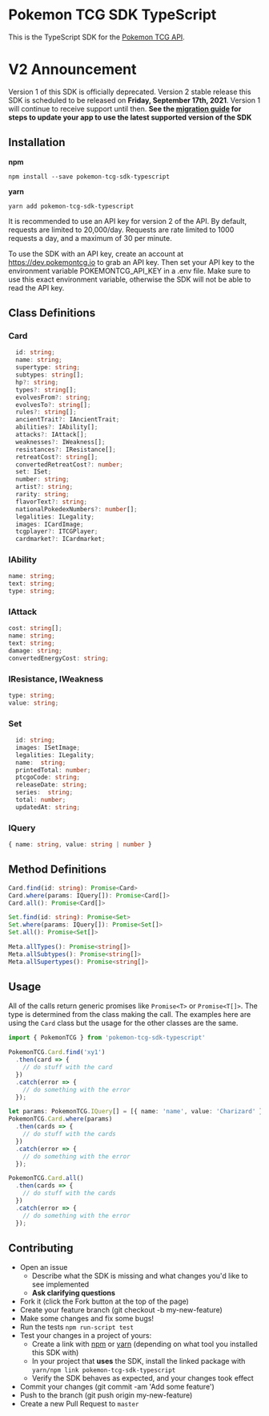 # Pokemon TCG SDK TypeScript

This is the TypeScript SDK for the [Pokemon TCG API](https://pokemontcg.io).

# V2 Announcement
Version 1 of this SDK is officially deprecated. Version 2 stable release this SDK is scheduled to be released on **Friday, September 17th, 2021**. Version 1 will continue to receive support until then. **See the [migration guide](MIGRATING.md) for steps to update your app to use the latest supported version of the SDK**

## Installation

**npm**

    npm install --save pokemon-tcg-sdk-typescript

**yarn**

    yarn add pokemon-tcg-sdk-typescript

It is recommended to use an API key for version 2 of the API. By default, requests are limited to 20,000/day. Requests are rate limited to 1000 requests a day, and a maximum of 30 per minute.

To use the SDK with an API key, create an account at https://dev.pokemontcg.io to grab an API key. Then set your API key to the environment variable POKEMONTCG_API_KEY in a .env file. Make sure to use this exact environment variable, otherwise the SDK will not be able to read the API key.

## Class Definitions

### Card

```typescript
  id: string;
  name: string;
  supertype: string;
  subtypes: string[];
  hp?: string;
  types?: string[];
  evolvesFrom?: string;
  evolvesTo?: string[];
  rules?: string[];
  ancientTrait?: IAncientTrait;
  abilities?: IAbility[];
  attacks?: IAttack[];
  weaknesses?: IWeakness[];
  resistances?: IResistance[];
  retreatCost?: string[];
  convertedRetreatCost?: number;
  set: ISet;
  number: string;
  artist?: string;
  rarity: string;
  flavorText?: string;
  nationalPokedexNumbers?: number[];
  legalities: ILegality;
  images: ICardImage;
  tcgplayer?: ITCGPlayer;
  cardmarket?: ICardmarket;
```

### IAbility

```typescript
name: string;
text: string;
type: string;
```

### IAttack

```typescript
cost: string[];
name: string;
text: string;
damage: string;
convertedEnergyCost: string;
```

### IResistance, IWeakness

```typescript
type: string;
value: string;
```

### Set

```typescript
  id: string;
  images: ISetImage;
  legalities: ILegality;
  name:  string;
  printedTotal: number;
  ptcgoCode: string;
  releaseDate: string;
  series:  string;
  total: number;
  updatedAt: string;
```

### IQuery

```typescript
{ name: string, value: string | number }
```

## Method Definitions

```typescript
Card.find(id: string): Promise<Card>
Card.where(params: IQuery[]): Promise<Card[]>
Card.all(): Promise<Card[]>

Set.find(id: string): Promise<Set>
Set.where(params: IQuery[]): Promise<Set[]>
Set.all(): Promise<Set[]>

Meta.allTypes(): Promise<string[]>
Meta.allSubtypes(): Promise<string[]>
Meta.allSupertypes(): Promise<string[]>
```

## Usage

All of the calls return generic promises like `Promise<T>` or `Promise<T[]>`. The type is determined from the class making the call. The examples here are using the `Card` class but the usage for the other classes are the same.

```typescript
import { PokemonTCG } from 'pokemon-tcg-sdk-typescript'

PokemonTCG.Card.find('xy1')
  .then(card => {
    // do stuff with the card
  })
  .catch(error => {
    // do something with the error
  });

let params: PokemonTCG.IQuery[] = [{ name: 'name', value: 'Charizard' }];
PokemonTCG.Card.where(params)
  .then(cards => {
    // do stuff with the cards
  })
  .catch(error => {
    // do something with the error
  });

PokemonTCG.Card.all()
  .then(cards => {
    // do stuff with the cards
  })
  .catch(error => {
    // do something with the error
  });
```

## Contributing
* Open an issue
  * Describe what the SDK is missing and what changes you'd like to see implemented
  * **Ask clarifying questions**
* Fork it (click the Fork button at the top of the page)
* Create your feature branch (git checkout -b my-new-feature)
* Make some changes and fix some bugs!
* Run the tests `npm run-script test`
* Test your changes in a project of yours:
  * Create a link with [npm](https://docs.npmjs.com/cli/link.html) or [yarn](https://yarnpkg.com/lang/en/docs/cli/link/) (depending on what tool you installed this SDK with)
  * In your project that **uses** the SDK, install the linked package with `yarn/npm link pokemon-tcg-sdk-typescript`
  * Verify the SDK behaves as expected, and your changes took effect
* Commit your changes (git commit -am 'Add some feature')
* Push to the branch (git push origin my-new-feature)
* Create a new Pull Request to `master`


